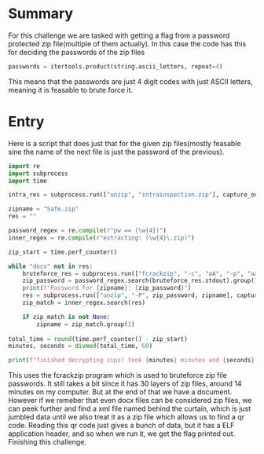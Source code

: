 # Summary 
For this challenge we are tasked with getting a flag from a password protected zip file(multiple of them actually). In this case the code has this for deciding the passwords of the zip files
```python 
passwords = itertools.product(string.ascii_letters, repeat=4)
```
This means that the passwords are just 4 digit codes with just ASCII letters, meaning it is feasable to brute force it.

# Entry 
Here is a script that does just that for the given zip files(mostly feasable sine the name of the next file is just the password of the previous).
```python
import re
import subprocess
import time

intra_res = subprocess.run(["unzip", "intrainspection.zip"], capture_output=True)

zipname = "Safe.zip"
res = ""

password_regex = re.compile(r"pw == (\w{4})")
inner_regex = re.compile(r"extracting: (\w{4}\.zip)")

zip_start = time.perf_counter()

while "docx" not in res:
    bruteforce_res = subprocess.run(["fcrackzip", "-c", "aA", "-p", "aaaa", "-u", zipname], capture_output=True, text=True)
    zip_password = password_regex.search(bruteforce_res.stdout).group(1)
    print(f"Password for {zipname}: {zip_password}")
    res = subprocess.run(["unzip", "-P", zip_password, zipname], capture_output=True, text=True).stdout
    zip_match = inner_regex.search(res)

    if zip_match is not None:
        zipname = zip_match.group(1)
    
total_time = round(time.perf_counter() - zip_start)
minutes, seconds = divmod(total_time, 60)

print(f"finished decrypting zips! took {minutes} minutes and {seconds} seconds")

```
This uses the fcrackzip program which is used to bruteforce zip file passwords. It still takes a bit since it has 30 layers of zip files, around 14 minutes on my computer. But at the end of that we have a document. However if we remeber that even docx files can be considered zip files, we can peek further and find a xml file named behind the curtain, which is just jumbled data until we also treat it as a zip file which allows us to find a qr code. Reading this qr code just gives a bunch of data, but it has a ELF application header, and so when we run it, we get the flag printed out. Finishing this challenge.